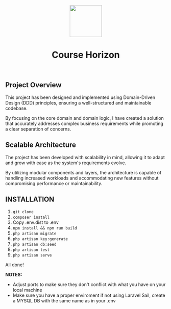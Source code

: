 <p align="center">
    <a href="https://google.com" target="_blank">
        <img src="https://img.icons8.com/nolan/512/knowledge-sharing.png" height="100px">
    </a>
    <h1 align="center">Course Horizon</h1>
    <br>
</p>

<h2>Project Overview</h2>

This project has been designed and implemented using Domain-Driven Design (DDD) principles, 
ensuring a well-structured and maintainable codebase.


By focusing on the core domain and domain logic, 
I have created a solution that accurately addresses complex
business requirements while promoting a clear separation of concerns.

<h2> Scalable Architecture </h2>

The project has been developed with scalability in mind,
allowing it to adapt and grow with ease as the system's requirements evolve. 

By utilizing modular components and layers, the architecture is capable of handling
increased workloads and accommodating new features without compromising performance or maintainability.

INSTALLATION
------------

1. ```git clone```
2. ```composer install```
3. Copy .env.dist to .env
3. ```npm install && npm run build```
4. ```php artisan migrate```
4. ```php artisan key:generate```
4. ```php artisan db:seed```
4. ```php artisan test```
4. ```php artisan serve```

All done!

**NOTES:**
- Adjust ports to make sure they don't conflict with what you have on your local machine
- Make sure you have a proper enviroment if not using Laravel Sail, create a MYSQL DB with the same name as in your .env

